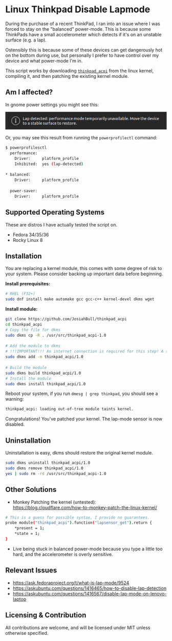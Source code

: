 # Linux Thinkpad Disable Lapmode

During the purchase of a recent ThinkPad, I ran into an issue where I was forced to stay on the "balanced" power-mode. This is because some ThinkPads have a small accelerometer which detects if it's on an unstable surface (e.g. a lap).

Ostensibly this is because some of these devices can get dangerously hot on the bottom during use, but personally I prefer to have control over my device and what power-mode I'm in.


This script works by downloading [`thinkpad_acpi`](https://github.com/torvalds/linux/blob/master/drivers/platform/x86/thinkpad_acpi.c) from the linux kernel, compiling it, and then patching the existing kernel module.


## Am I affected?
In gnome power settings you might see this:

<img src="./example-img.png" alt="screenshot of an output demonstrating lapmode enabled"/>

Or, you may see this result from running the `powerprofilectl` command:
```bash
$ powerprofilesctl
  performance:
    Driver:     platform_profile
    Inhibited:  yes (lap-detected)

* balanced:
    Driver:     platform_profile

  power-saver:
    Driver:     platform_profile

```

## Supported Operating Systems
These are distros I have actually tested the script on.
- Fedora 34/35/36
- Rocky Linux 8

## Installation

You are replacing a kernel module, this comes with some degree of risk to your system. Please consider backing up important data before beginning.

**Install prerequisites:**
```bash
# RHEL (F32+)
sudo dnf install make automake gcc gcc-c++ kernel-devel dkms wget
```

**Install module:**
```bash
git clone https://github.com/JosiahBull/thinkpad_acpi
cd thinkpad_acpi
# Copy the file for dkms
sudo dkms cp -R . /usr/src/thinkpad_acpi-1.0

# Add the module to dkms
# !!!IMPORTANT!!! An internet connection is required for this step! A script will automatically download and patch files from the linux kernel. See scripts/download.sh for more information.
sudo dkms add -m thinkpad_acpi/1.0

# Build the module
sudo dkms build thinkpad_acpi/1.0
# Install the module
sudo dkms install thinkpad_acpi/1.0
```

Reboot your system, if you run `dmesg | grep thinkpad`, you should see a warning:
```bash
thinkpad_acpi: loading out-of-tree module taints kernel.
```

Congratulations! You've patched your kernel. The lap-mode sensor is now disabled.

## Uninstallation
Uninstallation is easy, dkms should restore the original kernel module.

```bash
sudo dkms uninstall thinkpad_acpi/1.0
sudo dkms remove thinkpad_acpi/1.0
yes | sudo rm -rd /usr/src/thinkpad_acpi-1.0
```

## Other Solutions

- Monkey Patching the kernel (untested): https://blog.cloudflare.com/how-to-monkey-patch-the-linux-kernel/
```bash
# This is a guess for possible syntax, I provide no guarantees.
probe module("thinkpad_acpi").function("lapsensor_get").return {
    *present = 1;
    *state = 1;
}
```
- Live being stuck in balanced power-mode because you type a little too hard, and the accelerometer is overly sensitive.

## Relevant Issues

- https://ask.fedoraproject.org/t/what-is-lap-mode/9524
- https://askubuntu.com/questions/1416465/how-to-disable-lap-detection
- https://askubuntu.com/questions/1416567/disable-lap-mode-on-lenovo-laptop

## Licensing & Contribution

All contributions are welcome, and will be licensed under MIT unless otherwise specified.